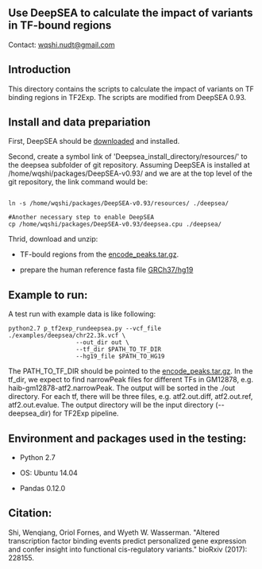## Use DeepSEA to calculate the impact of variants in TF-bound regions


Contact: wqshi.nudt@gmail.com

## Introduction

This directory contains the scripts to calculate the impact of variants on TF binding regions in TF2Exp. The scripts are modified from DeepSEA 0.93. 

## Install and data prepariation

First, DeepSEA should be [downloaded](http://deepsea.princeton.edu/media/code/deepsea.v0.94b.tar.gz) and installed.

Second, create a symbol link of 'Deepsea_install_directory/resources/' to the deepsea subfolder of git repository. Assuming DeepSEA is installed at /home/wqshi/packages/DeepSEA-v0.93/ and we are at the top level of the git repository, the link command would be:


```

ln -s /home/wqshi/packages/DeepSEA-v0.93/resources/ ./deepsea/

#Another necessary step to enable DeepSEA
cp /home/wqshi/packages/DeepSEA-v0.93/deepsea.cpu ./deepsea/

```

Thrid, download and unzip:

* TF-bould regions from the [encode_peaks.tar.gz](https://zenodo.org/record/1343131). 

* prepare the human reference fasta file [GRCh37/hg19](https://ftp-trace.ncbi.nih.gov/1000genomes/ftp/technical/reference/human_g1k_v37.fasta.gz)


## Example to run:

A test run with example data is like following:

```
python2.7 p_tf2exp_rundeepsea.py --vcf_file ./examples/deepsea/chr22.3k.vcf \                   
                   --out_dir out \
                   --tf_dir $PATH_TO_TF_DIR
                   --hg19_file $PATH_TO_HG19
```

The PATH_TO_TF_DIR should be pointed to the [encode_peaks.tar.gz](https://zenodo.org/record/1343131). In the tf_dir, we expect to find narrowPeak files for different TFs in GM12878, e.g. haib-gm12878-atf2.narrowPeak. The output will be sorted in the ./out directory. For each tf, there will be three files, e.g. atf2.out.diff, atf2.out.ref, atf2.out.evalue. The output directory will be the input directory (--deepsea_dir) for TF2Exp pipeline. 


## Environment and packages used in the testing:

* Python 2.7

* OS: Ubuntu 14.04

* Pandas 0.12.0


## Citation:

Shi, Wenqiang, Oriol Fornes, and Wyeth W. Wasserman. "Altered transcription factor binding events predict personalized gene expression and confer insight into functional cis-regulatory variants." bioRxiv (2017): 228155.



